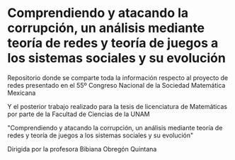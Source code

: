 # Comprendiendo y atacando la corrupción, un análisis mediante teoría de redes y teoría de juegos a los sistemas sociales y su evolución

Repositorio donde se comparte toda la información respecto al proyecto de redes presentado en el 55º Congreso Nacional de la Sociedad Matemática Mexicana

Y el posterior trabajo realizado para la tesis de licenciatura de Matemáticas por parte de la Facultad de Ciencias de la UNAM 

"Comprendiendo y atacando la corrupción, un análisis mediante teoría de redes y teoría de juegos a los sistemas sociales y su evolución"

Dirigida por la profesora Bibiana Obregón Quintana